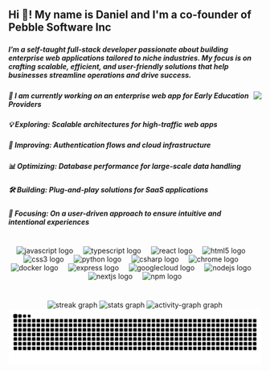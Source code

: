 <h2 align="left">Hi 👋! My name is Daniel and I'm a co-founder of Pebble Software Inc</h2>

###

<h5 align="left">I’m a self-taught full-stack developer passionate about building enterprise web applications tailored to niche industries. My focus is on crafting scalable, efficient, and user-friendly solutions that help businesses streamline operations and drive success.</h5>

###

<img align="right" height="250" src="https://i.gifer.com/SVKl.gif"  />

###

<h5 align="left">🔭 I am currently working on an enterprise web app for Early Education Providers</h6>

###

<h5 align="left">💡 Exploring: Scalable architectures for high-traffic web apps</h6>

###

<h5 align="left">🚀 Improving: Authentication flows and cloud infrastructure</h6>

###

<h5 align="left">📊 Optimizing: Database performance for large-scale data handling</h6>

###

<h5 align="left">🛠️ Building: Plug-and-play solutions for SaaS applications</h6>

###

<h5 align="left">🎯 Focusing: On a user-driven approach to ensure intuitive and intentional experiences</h6>

###

<br clear="both">

<div align="center">
  <img src="https://cdn.jsdelivr.net/gh/devicons/devicon/icons/javascript/javascript-original.svg" height="30" alt="javascript logo"  />
  <img width="12" />
  <img src="https://cdn.jsdelivr.net/gh/devicons/devicon/icons/typescript/typescript-original.svg" height="30" alt="typescript logo"  />
  <img width="12" />
  <img src="https://cdn.jsdelivr.net/gh/devicons/devicon/icons/react/react-original.svg" height="30" alt="react logo"  />
  <img width="12" />
  <img src="https://cdn.jsdelivr.net/gh/devicons/devicon/icons/html5/html5-original.svg" height="30" alt="html5 logo"  />
  <img width="12" />
  <img src="https://cdn.jsdelivr.net/gh/devicons/devicon/icons/css3/css3-original.svg" height="30" alt="css3 logo"  />
  <img width="12" />
  <img src="https://cdn.jsdelivr.net/gh/devicons/devicon/icons/python/python-original.svg" height="30" alt="python logo"  />
  <img width="12" />
  <img src="https://cdn.jsdelivr.net/gh/devicons/devicon/icons/csharp/csharp-original.svg" height="30" alt="csharp logo"  />
  <img width="12" />
  <img src="https://cdn.jsdelivr.net/gh/devicons/devicon/icons/chrome/chrome-original.svg" height="30" alt="chrome logo"  />
  <img width="12" />
  <img src="https://cdn.jsdelivr.net/gh/devicons/devicon/icons/docker/docker-original.svg" height="30" alt="docker logo"  />
  <img width="12" />
  <img src="https://cdn.jsdelivr.net/gh/devicons/devicon/icons/express/express-original.svg" height="30" alt="express logo"  />
  <img width="12" />
  <img src="https://cdn.jsdelivr.net/gh/devicons/devicon/icons/googlecloud/googlecloud-original.svg" height="30" alt="googlecloud logo"  />
  <img width="12" />
  <img src="https://cdn.jsdelivr.net/gh/devicons/devicon/icons/nodejs/nodejs-original.svg" height="30" alt="nodejs logo"  />
  <img width="12" />
  <img src="https://cdn.jsdelivr.net/gh/devicons/devicon/icons/nextjs/nextjs-original.svg" height="30" alt="nextjs logo"  />
  <img width="12" />
  <img src="https://cdn.jsdelivr.net/gh/devicons/devicon/icons/npm/npm-original-wordmark.svg" height="30" alt="npm logo"  />
</div>

###

<br clear="both">

<div align="center">
  <img src="https://streak-stats.demolab.com?user=pebble-software&locale=en&mode=daily&theme=tokyonight&hide_border=true&border_radius=25" height="180" alt="streak graph"  />
  <img src="https://github-readme-stats.vercel.app/api?username=pebble-software&hide_title=false&hide_rank=false&show_icons=true&include_all_commits=true&count_private=true&disable_animations=false&theme=tokyonight&locale=en&hide_border=true&custom_title=My%20Stats" height="180" alt="stats graph"  />
  <img src="https://github-readme-activity-graph.vercel.app/graph?username=pebble-software&theme=tokyo-night&custom_title=My%20Contributions&radius=90&area=true&hide_border=true&hide_title=false" height="240" alt="activity-graph graph"  />
</div>

<img align="center" src="https://raw.githubusercontent.com/pebble-software/pebble-software/output/snake.svg" alt="Snake animation" />

###

